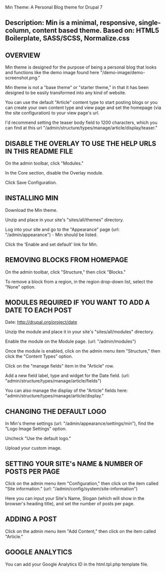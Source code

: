 Min Theme: A Personal Blog theme for Drupal 7

Description: Min is a minimal, responsive, single-column, content based theme.
Based on: HTML5 Boilerplate, SASS/SCSS, Normalize.css
--------------------------------------------

OVERVIEW
---------------------

Min theme is designed for the purpose of being a personal blog that looks and functions like the demo image found here "/demo-image/demo-screenshot.png."

Min theme is not a "base theme" or "starter theme," in that it has been designed to be easily transformed into any kind of website.

You can use the default "Article" content type to start posting blogs or you can create your own content type and
view page and set the homepage (via the site configuration) to your view page's url.

I'd recommend setting the teaser body field to 1200 characters, which you can find
at this url "/admin/structure/types/manage/article/display/teaser."


DISABLE THE OVERLAY TO USE THE HELP URLS IN THIS README FILE
---------------------

On the admin toolbar, click "Modules."

In the Core section, disable the Overlay module.

Click Save Configuration.


INSTALLING MIN
----------------------

Download the Min theme.

Unzip and place in your site's "sites/all/themes" directory.

Log into your site and go to the "Appearance" page (url: "/admin/appearance") -  Min should be listed.

Click the 'Enable and set default' link for Min.


REMOVING BLOCKS FROM HOMEPAGE
----------------------

On the admin toolbar, click "Structure," then click "Blocks."

To remove a block from a region, in the region drop-down list, select the "None" option.


MODULES REQUIRED IF YOU WANT TO ADD A DATE TO EACH POST
----------------------

Date: http://drupal.org/project/date

Unzip the module and place it in your site's "sites/all/modules" directory.

Enable the module on the Module page. (url: "/admin/modules")

Once the module is enabled, click on the admin menu item "Structure," then click the "Content Types" option.

Click on the "manage fields" item in the "Article" row.

Add a new field label, type and widget for the Date field. (url: "admin/structure/types/manage/article/fields")

You can also manage the display of the "Article" fields here: "admin/structure/types/manage/article/display."


CHANGING THE DEFAULT LOGO
----------------------

In Min's theme settings (url: "/admin/appearance/settings/min"), find the "Logo Image Settings" option.

Uncheck "Use the default logo."

Upload your custom image.


SETTING YOUR SITE's NAME & NUMBER OF POSTS PER PAGE
----------------------

Click on the admin menu item "Configuration," then click on the item called "Site information." (url: "/admin/config/system/site-information")

Here you can input your Site's Name, Slogan (which will show in the browser's heading title), and set
the number of posts per page.


ADDING A POST
----------------------

Click on the admin menu item "Add Content," then click on the item called "Article."


GOOGLE ANALYTICS
----------------------

You can add your Google Analytics ID in the html.tpl.php template file.